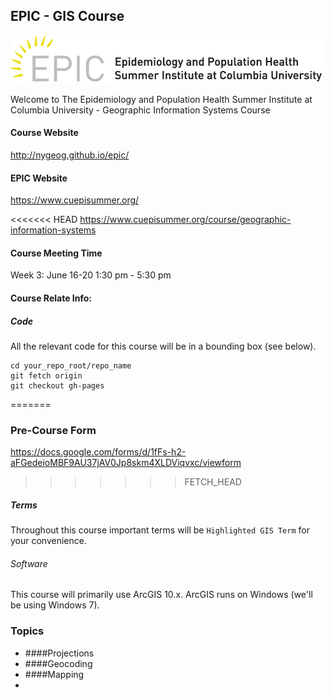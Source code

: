 EPIC - GIS Course
---
![EPIC logo](images/epic_logo_web-01.png)

Welcome to The Epidemiology and Population Health Summer Institute at Columbia University - Geographic Information Systems Course

#### Course Website
http://nygeog.github.io/epic/
#### EPIC Website
https://www.cuepisummer.org/

<<<<<<< HEAD
https://www.cuepisummer.org/course/geographic-information-systems

#### Course Meeting Time
Week 3: June 16-20 1:30 pm - 5:30 pm

#### Course Relate Info:
##### Code
All the relevant code for this course will be in a bounding box (see below).

```
cd your_repo_root/repo_name
git fetch origin
git checkout gh-pages
```
=======
### Pre-Course Form
https://docs.google.com/forms/d/1fFs-h2-aFGedeioMBF9AU37jAV0Jp8skm4XLDViqvxc/viewform

<!---#### Code
All the relevant code for this course will be in a bounding box (see below).

```
$ cd your_repo_root/repo_name
$ git fetch origin
$ git checkout gh-pages
```-->

>>>>>>> FETCH_HEAD
##### Terms
Throughout this course important terms will be  `Highlighted GIS Term` for your convenience.

###### Software
This course will primarily use ArcGIS 10.x. ArcGIS runs on Windows (we'll be using Windows 7). 

### Topics
+ ####Projections 
+ ####Geocoding
+ ####Mapping
+ 
